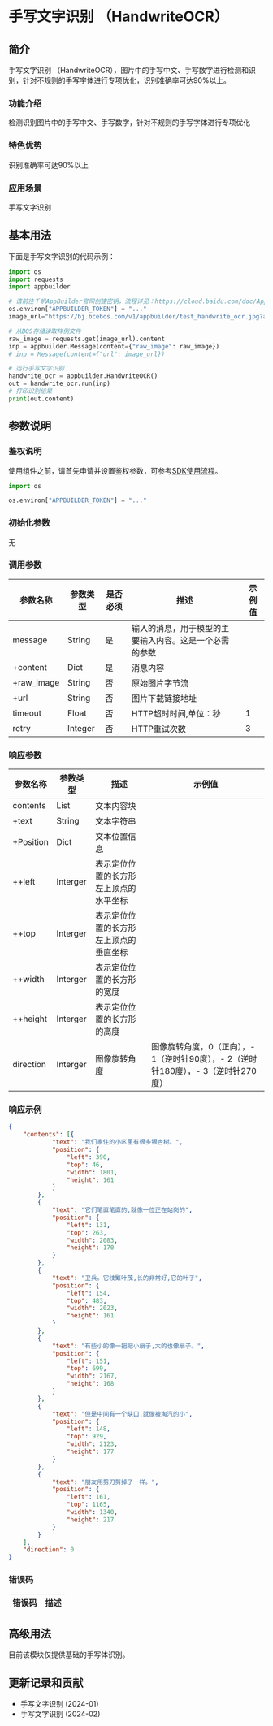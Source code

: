 # 手写文字识别 （HandwriteOCR）

## 简介
手写文字识别 （HandwriteOCR），图片中的手写中文、手写数字进行检测和识别，针对不规则的手写字体进行专项优化，识别准确率可达90%以上。


### 功能介绍
检测识别图片中的手写中文、手写数字，针对不规则的手写字体进行专项优化


### 特色优势
识别准确率可达90%以上

### 应用场景
手写文字识别


## 基本用法

下面是手写文字识别的代码示例：
```python
import os
import requests
import appbuilder

# 请前往千帆AppBuilder官网创建密钥，流程详见：https://cloud.baidu.com/doc/AppBuilder/s/Olq6grrt6#1%E3%80%81%E5%88%9B%E5%BB%BA%E5%AF%86%E9%92%A5
os.environ["APPBUILDER_TOKEN"] = "..."
image_url="https://bj.bcebos.com/v1/appbuilder/test_handwrite_ocr.jpg?authorization=bce-auth-v1%2FALTAKGa8m4qCUasgoljdEDAzLm%2F2024-01-23T11%3A58%3A09Z%2F-1%2Fhost%2F677f93445fb65157bee11cd492ce213d5c56e7a41827e45ce7e32b083d195c8b"

# 从BOS存储读取样例文件
raw_image = requests.get(image_url).content
inp = appbuilder.Message(content={"raw_image": raw_image})
# inp = Message(content={"url": image_url})

# 运行手写文字识别
handwrite_ocr = appbuilder.HandwriteOCR()
out = handwrite_ocr.run(inp)
# 打印识别结果
print(out.content) 

```


## 参数说明

### 鉴权说明
使用组件之前，请首先申请并设置鉴权参数，可参考[SDK使用流程](https://cloud.baidu.com/doc/AppBuilder/s/Olq6grrt6#1%E3%80%81%E5%88%9B%E5%BB%BA%E5%AF%86%E9%92%A5)。
```python
import os 

os.environ["APPBUILDER_TOKEN"] = "..."
```

### 初始化参数

无

### 调用参数 
| 参数名称       | 参数类型   | 是否必须 | 描述                          |示例值|
|------------|--------|------|-----------------------------|---|
| message    | String | 是    | 输入的消息，用于模型的主要输入内容。这是一个必需的参数 ||
| +content   | Dict   | 是    | 消息内容                        ||
| +raw_image | String | 否    | 原始图片字节流                     ||
| +url       | String   | 否    | 图片下载链接地址                    ||
|timeout| Float   | 否    | HTTP超时时间,单位：秒               |1||
|retry|Integer| 否    | HTTP重试次数                    |3||

   
### 响应参数
| 参数名称      | 参数类型     | 描述 | 示例值                                                             |
|-----------|----------|--|-----------------------------------------------------------------|
| contents  | List     | 文本内容块 | |
| +text     | String   | 文本字符串 | |
| +Position | Dict     | 文本位置信息 | |
| ++left    | Interger | 表示定位位置的长方形左上顶点的水平坐标 | |
| ++top      | Interger |  表示定位位置的长方形左上顶点的垂直坐标| |
| ++width   | Interger | 表示定位位置的长方形的宽度 | |
| ++height  | Interger | 表示定位位置的长方形的高度 | |
| direction | Interger | 图像旋转角度 | 图像旋转角度，0（正向），- 1（逆时针90度），- 2（逆时针180度），- 3（逆时针270度）|

### 响应示例
```json
{
	"contents": [{
			"text": "我们家住的小区里有很多银杏树。",
			"position": {
				"left": 390,
				"top": 46,
				"width": 1801,
				"height": 161
			}
		},
		{
			"text": "它们笔直笔直的,就像一位正在站岗的",
			"position": {
				"left": 131,
				"top": 263,
				"width": 2083,
				"height": 170
			}
		},
		{
			"text": "卫兵。它枝繁叶茂,长的非常好,它的叶子",
			"position": {
				"left": 154,
				"top": 483,
				"width": 2023,
				"height": 161
			}
		},
		{
			"text": "有些小的像一把把小扇子,大的也像扇子。",
			"position": {
				"left": 151,
				"top": 699,
				"width": 2167,
				"height": 168
			}
		},
		{
			"text": "但是中间有一个缺口,就像被淘汽的小",
			"position": {
				"left": 148,
				"top": 929,
				"width": 2123,
				"height": 177
			}
		},
		{
			"text": "朋友用剪刀剪掉了一样。",
			"position": {
				"left": 161,
				"top": 1165,
				"width": 1340,
				"height": 217
			}
		}
	],
	"direction": 0
}
```

### 错误码
|错误码|描述|
|------|---|

## 高级用法
目前该模块仅提供基础的手写体识别。


## 更新记录和贡献
* 手写文字识别 (2024-01)
* 手写文字识别 (2024-02)

